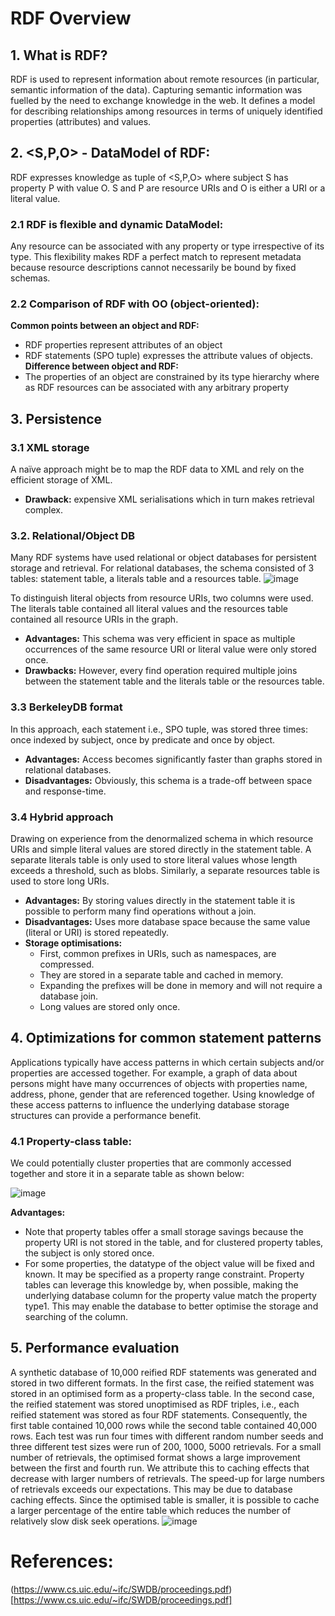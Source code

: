 
# RDF Overview

## 1. What is RDF?
 RDF is used to represent information about remote resources (in particular, semantic  information of the data). Capturing semantic information was fuelled by the need to exchange knowledge in the web. It defines a model for describing relationships among resources in terms of uniquely identified properties (attributes) and values.

## 2. <S,P,O> - DataModel of RDF:
RDF expresses knowledge as tuple of <S,P,O> where subject S has property P with value O. S and P are resource URIs and O is either a URI or a literal value. 

### 2.1 RDF is flexible and dynamic DataModel:
Any resource can be associated with any property or type irrespective of its type. This flexibility makes RDF a perfect match to represent metadata because resource descriptions cannot necessarily be bound by fixed schemas.

### 2.2 Comparison of RDF with OO (object-oriented):
**Common points between an object and RDF:**
- RDF properties represent attributes of an object
- RDF statements (SPO tuple) expresses the attribute values of objects. 
**Difference between object and RDF:**
- The properties of an object are constrained by its type hierarchy where as RDF resources can be associated with any arbitrary property

## 3. Persistence

### 3.1 XML storage
A naïve approach might be to map the RDF data to XML and rely on the efficient storage of XML.
- **Drawback:** expensive XML serialisations  which in turn makes retrieval complex.

### 3.2. Relational/Object DB
Many RDF systems have used relational or object databases for persistent storage and retrieval. For relational databases, the schema consisted of 3 tables: statement table, a literals table and a resources table.
![image](https://user-images.githubusercontent.com/22542670/31597018-b62ff12e-b263-11e7-8758-c2b349c71ffa.png)

To distinguish literal objects from resource URIs, two columns were used. The literals table contained all literal values and the resources table contained all resource URIs in the graph. 

- **Advantages:** This schema was very efficient in space as multiple occurrences of the same resource URI or literal value were only stored once. 
- **Drawbacks:** However, every find operation required multiple joins between the statement table and the literals table or the resources table.

### 3.3 BerkeleyDB format
In this approach, each statement i.e., SPO tuple, was stored three times: once indexed by subject, once by predicate and once by object.
- **Advantages:** Access becomes significantly faster than graphs stored in relational
databases.
- **Disadvantages:** Obviously, this schema is a trade-off between space and response-time.

### 3.4 Hybrid approach
Drawing on experience from the denormalized schema in which resource URIs and simple literal values are stored directly in the statement table. 
A separate literals table is only used to store literal values whose length exceeds a threshold, such as blobs. 
Similarly, a separate resources table is used to store long URIs. 
- **Advantages:** By storing values directly in the statement table it is possible to perform many find operations without a join. 
- **Disadvantages:** Uses more database space because the same value (literal or URI) is stored repeatedly.
- **Storage optimisations:** 
  - First, common prefixes in URIs, such as namespaces, are compressed. 
  - They are stored in a separate table and cached in memory.
  - Expanding the prefixes will be done in memory and will not require a database join.
  - Long values are stored only once.


## 4. Optimizations for common statement patterns
Applications typically have access patterns in which certain subjects and/or properties are accessed together. For example, a graph of data about persons might have many occurrences of objects with properties name, address, phone, gender that are referenced together. Using knowledge of these access patterns to influence the underlying database storage structures can provide a performance benefit.
### 4.1 Property-class table:
We could potentially cluster properties that are commonly accessed together and store it in a separate table as shown below:


![image](https://user-images.githubusercontent.com/22542670/31597024-ba147c24-b263-11e7-8118-f051c17423cf.png)

**Advantages:** 
- Note that property tables offer a small storage savings because the property URI is not stored in the table, and for clustered property tables, the subject is only stored once. 
- For some properties, the datatype of the object value will be fixed and known. It may be specified as a property range constraint. Property tables can leverage this knowledge by, when possible, making the underlying database column for the property value match the property type1. This may enable the database to better optimise the storage and searching of the column.


## 5. Performance evaluation
A synthetic database of 10,000 reified RDF statements was generated and stored in two different formats. In the first case, the reified statement was stored in an optimised form as a property-class table. In the second case, the reified statement was stored unoptimised as RDF triples, i.e., each reified statement was stored as four RDF statements. Consequently, the first table contained 10,000 rows while the second table contained 40,000 rows.
Each test was run four times with different random number seeds and three different test sizes were run of 200, 1000, 5000 retrievals. 
For a small number of retrievals, the optimised format shows a large improvement between the first and fourth run. We attribute this to caching effects that decrease with larger numbers of retrievals. The speed-up for large numbers of retrievals exceeds our expectations. This may be due to database caching effects. Since the optimised table is smaller, it is possible to cache a larger percentage of the entire table which reduces the number of relatively slow disk seek operations.
![image](https://user-images.githubusercontent.com/22542670/31597550-9aee6f82-b266-11e7-852f-1a6b819a1222.png)

# References: 
(https://www.cs.uic.edu/~ifc/SWDB/proceedings.pdf)[https://www.cs.uic.edu/~ifc/SWDB/proceedings.pdf]
